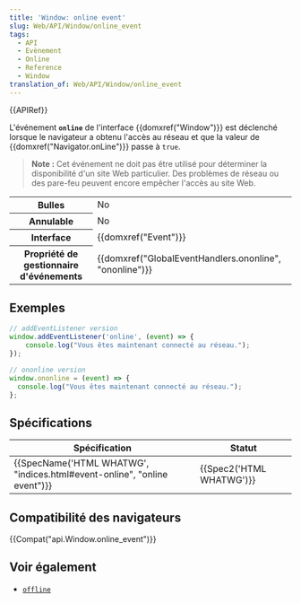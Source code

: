 ```yaml
---
title: 'Window: online event'
slug: Web/API/Window/online_event
tags:
  - API
  - Evènement
  - Online
  - Reference
  - Window
translation_of: Web/API/Window/online_event
---
```

{{APIRef}}

L'événement **`online`** de l'interface {{domxref("Window")}} est déclenché lorsque le navigateur a obtenu l'accès au réseau et que la valeur de {{domxref("Navigator.onLine")}} passe à `true`.

> **Note :** Cet événement ne doit pas être utilisé pour déterminer la disponibilité d'un site Web particulier. Des problèmes de réseau ou des pare-feu peuvent encore empêcher l'accès au site Web.

<table class="properties">
  <tbody>
    <tr>
      <th scope="row">Bulles</th>
      <td>No</td>
    </tr>
    <tr>
      <th scope="row">Annulable</th>
      <td>No</td>
    </tr>
    <tr>
      <th scope="row">Interface</th>
      <td>{{domxref("Event")}}</td>
    </tr>
    <tr>
      <th scope="row">Propriété de gestionnaire d'événements</th>
      <td>
        {{domxref("GlobalEventHandlers.ononline", "ononline")}}
      </td>
    </tr>
  </tbody>
</table>

## Exemples

```js
// addEventListener version
window.addEventListener('online', (event) => {
    console.log("Vous êtes maintenant connecté au réseau.");
});

// ononline version
window.ononline = (event) => {
  console.log("Vous êtes maintenant connecté au réseau.");
};
```

## Spécifications

| Spécification                                                                                    | Statut                           |
| ------------------------------------------------------------------------------------------------ | -------------------------------- |
| {{SpecName('HTML WHATWG', "indices.html#event-online", "online event")}} | {{Spec2('HTML WHATWG')}} |

## Compatibilité des navigateurs

{{Compat("api.Window.online_event")}}

## Voir également

- [`offline`](/en-US/docs/Web/API/Window/offline_event)
